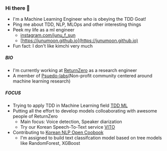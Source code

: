 ### Hi there 👋

- I'm a Machine Learning Engineer who is obeying the TDD Goat!
- Ping me about TDD, NLP, MLOps and other interesting things
- Peek my life as a ml engineer
  - [instagram.com/junu_f_sun](https://www.instagram.com/junu_f_sun/)
  - [https://junumoon.github.io](https://junumoon.github.io)
- Fun fact: I don't like kimchi very much

##### BIO

- I'm currently working at [ReturnZero](https://www.rtzr.ai) as a research engineer
- A member of [Psuedo-labs](https://pseudo-lab.com)(Non-profit community centered around machine learning research)

##### FOCUS

- Trying to apply TDD in Machine Learning field [TDD ML](http://github.com/junuMoon/TDD_ML)
- Putting all the effort to develop models colloaborating with awesome people of ReturnZero
  - Main focus: Voice detection, Speaker diarization 
  - Try our Korean Speech-To-Text service [VITO](https://www.vitoapp.io)
- Contributing to [Korean NLP Open Coobook](https://github.com/Pseudo-Lab/nlp_open_cookbook)
  - I'm assigned to build text classifcation model based on tree models like RandomForest, XGBoost
